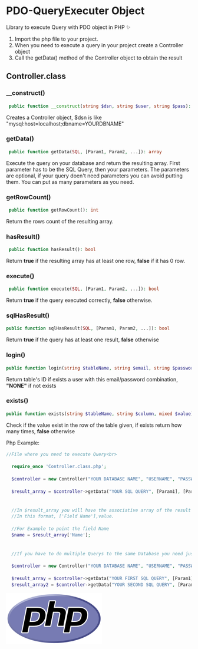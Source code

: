 # PDO-QueryExecuter Object

Library to execute Query with PDO object in PHP :sparkles:

1. Import the php file to your project.
2. When you need to execute a query in your project create a Controller object
3. Call the getData() method of the Controller object to obtain the result

## Controller.class

### __construct()

```php
 public function __construct(string $dsn, string $user, string $pass): array 
 ``` 

 Creates a Controller object, $dsn is like "mysql:host=localhost;dbname=YOURDBNAME"

### getData()

```php
 public function getData(SQL, [Param1, Param2, ...]): array 
 ``` 

  Execute the query on your database and return the resulting array. First parameter has to be the SQL Query, then your parameters.
  The parameters are optional, if your query doen't need parameters you can avoid putting them.
  You can put as many parameters as you need.

### getRowCount()

```php
 public function getRowCount(): int 
 ```  

  Return the rows count of the resulting array.

### hasResult()

```php
 public function hasResult(): bool
 ```  

  Return **true** if the resulting array has at least one row, **false** if it has 0 row.

### execute()

```php
 public function execute(SQL, [Param1, Param2, ...]): bool 
 ```  

  Return **true** if the query executed correctly, **false** otherwise.

### sqlHasResult()

```php 
public function sqlHasResult(SQL, [Param1, Param2, ...]): bool 
```  

  Return **true** if the query has at least one result, **false** otherwise


### login()

```php
public function login(string $tableName, string $email, string $password): string
```

  Return table's ID if exists a user with this email/password combination, **"NONE"** if not exists


### exists()

```php
public function exists(string $tableName, string $column, mixed $value)
```
  Check if the value exist in the row of the table given, if exists return how many times, **false** otherwise
  
Php Example:

```php 
//File where you need to execute Query<br>

  require_once 'Controller.class.php';

  $controller = new Controller("YOUR DATABASE NAME", "USERNAME", "PASSWORD");  

  $result_array = $controller->getData("YOUR SQL QUERY", [Param1], [Param2]);


  //In $result_array you will have the associative array of the result of the query.
  //In this format, ['Field Name'],value.
  
  //For Example to point the field Name
  $name = $result_array['Name'];
  
  
  //If you have to do multiple Querys to the same Database you need just one controller object:

  $controller = new Controller("YOUR DATABASE NAME", "USERNAME", "PASSWORD");

  $result_array = $controller->getData("YOUR FIRST SQL QUERY", [Param1], [Param2]);
  $result_array2 = $controller->getData("YOUR SECOND SQL QUERY", [Param1], [Param2]);
```


![PHP logo](/php_logo.png)